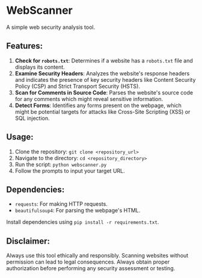 # WebScanner

A simple web security analysis tool.

## Features:

1. **Check for `robots.txt`**: Determines if a website has a `robots.txt` file and displays its content.
2. **Examine Security Headers**: Analyzes the website's response headers and indicates the presence of key security headers like Content Security Policy (CSP) and Strict Transport Security (HSTS).
3. **Scan for Comments in Source Code**: Parses the website's source code for any comments which might reveal sensitive information.
4. **Detect Forms**: Identifies any forms present on the webpage, which might be potential targets for attacks like Cross-Site Scripting (XSS) or SQL injection.

## Usage:

1. Clone the repository: `git clone <repository_url>`
2. Navigate to the directory: `cd <repository_directory>`
3. Run the script: `python webscanner.py`
4. Follow the prompts to input your target URL.

## Dependencies:

- `requests`: For making HTTP requests.
- `beautifulsoup4`: For parsing the webpage's HTML.

Install dependencies using `pip install -r requirements.txt`.

## Disclaimer:

Always use this tool ethically and responsibly. Scanning websites without permission can lead to legal consequences. Always obtain proper authorization before performing any security assessment or testing.

